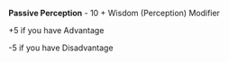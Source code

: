 **Passive Perception** - 10 + Wisdom (Perception) Modifier

+5 if you have Advantage

-5 if you have Disadvantage